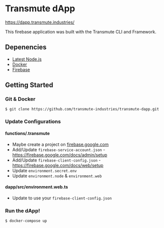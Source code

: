 # Transmute dApp

https://dapp.transmute.industries/

This firebase application was built with the Transmute CLI and Framework.

## Depenencies

- [Latest Node.js](https://nodejs.org/)
- [Docker](https://www.docker.com/)
- [Firebase](https://firebase.google.com)

## Getting Started

### Git & Docker

```
$ git clone https://github.com/transmute-industries/transmute-dapp.git
```

### Update Configurations

#### functions/.transmute

- Maybe create a project on [firebase.google.com](https://firebase.google.com/)
- Add/Update `firebase-service-account.json` - https://firebase.google.com/docs/admin/setup
- Add/Update `firebase-client-config.json` - https://firebase.google.com/docs/web/setup
- Update `environment.secret.env`
- Update `environment.node` & `environment.web`

#### dapp/src/environment.web.ts

- Update to use your `firebase-client-config.json`

### Run the dApp!
```
$ docker-compose up
```
